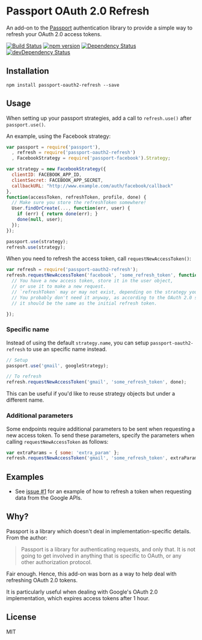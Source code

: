 # Passport OAuth 2.0 Refresh

An add-on to the [Passport](http://passportjs.org) authentication library to provide a simple way to refresh your OAuth 2.0 access tokens.

[![Build Status](https://travis-ci.org/fiznool/passport-oauth2-refresh.svg?branch=master)](https://travis-ci.org/fiznool/passport-oauth2-refresh)
[![npm version](https://badge.fury.io/js/passport-oauth2-refresh.svg)](http://badge.fury.io/js/passport-oauth2-refresh)
[![Dependency Status](https://david-dm.org/fiznool/passport-oauth2-refresh.svg)](https://david-dm.org/fiznool/passport-oauth2-refresh)
[![devDependency Status](https://david-dm.org/fiznool/passport-oauth2-refresh/dev-status.svg)](https://david-dm.org/fiznool/passport-oauth2-refresh#info=devDependencies)

## Installation

```
npm install passport-oauth2-refresh --save
```

## Usage

When setting up your passport strategies, add a call to `refresh.use()` after `passport.use()`.

An example, using the Facebook strategy:

``` js
var passport = require('passport'),
  , refresh = require('passport-oauth2-refresh')
  , FacebookStrategy = require('passport-facebook').Strategy;

var strategy = new FacebookStrategy({
  clientID: FACEBOOK_APP_ID,
  clientSecret: FACEBOOK_APP_SECRET,
  callbackURL: "http://www.example.com/auth/facebook/callback"
},
function(accessToken, refreshToken, profile, done) {
  // Make sure you store the refreshToken somewhere!
  User.findOrCreate(..., function(err, user) {
    if (err) { return done(err); }
    done(null, user);
  });
});

passport.use(strategy);
refresh.use(strategy);
```

When you need to refresh the access token, call `requestNewAccessToken()`:

``` js
var refresh = require('passport-oauth2-refresh');
refresh.requestNewAccessToken('facebook', 'some_refresh_token', function(err, accessToken, refreshToken) {
  // You have a new access token, store it in the user object,
  // or use it to make a new request.
  // `refreshToken` may or may not exist, depending on the strategy you are using.
  // You probably don't need it anyway, as according to the OAuth 2.0 spec,
  // it should be the same as the initial refresh token.

});

```

### Specific name

Instead of using the default `strategy.name`, you can setup `passport-oauth2-refresh` to use an specific name instead.

``` js
// Setup
passport.use('gmail', googleStrategy);

// To refresh
refresh.requestNewAccessToken('gmail', 'some_refresh_token', done);
```

This can be useful if you'd like to reuse strategy objects but under a different name.

### Additional parameters

Some endpoints require additional parameters to be sent when requesting a new access token. To send these parameters, specify the parameters when calling `requestNewAccessToken` as follows:

``` js
var extraParams = { some: 'extra_param' };
refresh.requestNewAccessToken('gmail', 'some_refresh_token', extraParams, done);
```

## Examples

- See [issue #1](https://github.com/fiznool/passport-oauth2-refresh/issues/1) for an example of how to refresh a token when requesting data from the Google APIs.

## Why?

Passport is a library which doesn't deal in implementation-specific details. From the author:

> Passport is a library for authenticating requests, and only that. It is not going to get involved in anything that is specific to OAuth, or any other authorization protocol.

Fair enough. Hence, this add-on was born as a way to help deal with refreshing OAuth 2.0 tokens.

It is particularly useful when dealing with Google's OAuth 2.0 implementation, which expires access tokens after 1 hour.

## License

MIT
